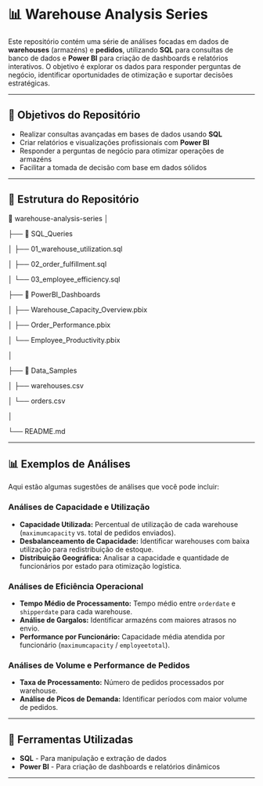 # 📊 Warehouse Analysis Series  

Este repositório contém uma série de análises focadas em dados de **warehouses** (armazéns) e **pedidos**, utilizando **SQL** para consultas de banco de dados e **Power BI** para criação de dashboards e relatórios interativos. O objetivo é explorar os dados para responder perguntas de negócio, identificar oportunidades de otimização e suportar decisões estratégicas.  

---

## 🚀 Objetivos do Repositório  

- Realizar consultas avançadas em bases de dados usando **SQL**  
- Criar relatórios e visualizações profissionais com **Power BI**  
- Responder a perguntas de negócio para otimizar operações de armazéns  
- Facilitar a tomada de decisão com base em dados sólidos  

---

## 📂 Estrutura do Repositório  

📁 warehouse-analysis-series
│

├── 📁 SQL_Queries

│ ├── 01_warehouse_utilization.sql

│ ├── 02_order_fulfillment.sql

│ └── 03_employee_efficiency.sql

├── 📁 PowerBI_Dashboards

│ ├── Warehouse_Capacity_Overview.pbix

│ ├── Order_Performance.pbix

│ └── Employee_Productivity.pbix

│

├── 📁 Data_Samples

│ ├── warehouses.csv

│ └── orders.csv

│

└── README.md

---

## 📊 Exemplos de Análises  

Aqui estão algumas sugestões de análises que você pode incluir:  

### **Análises de Capacidade e Utilização**  
- **Capacidade Utilizada:** Percentual de utilização de cada warehouse (`maximumcapacity` vs. total de pedidos enviados).  
- **Desbalanceamento de Capacidade:** Identificar warehouses com baixa utilização para redistribuição de estoque.  
- **Distribuição Geográfica:** Analisar a capacidade e quantidade de funcionários por estado para otimização logística.  

### **Análises de Eficiência Operacional**  
- **Tempo Médio de Processamento:** Tempo médio entre `orderdate` e `shipperdate` para cada warehouse.  
- **Análise de Gargalos:** Identificar armazéns com maiores atrasos no envio.  
- **Performance por Funcionário:** Capacidade média atendida por funcionário (`maximumcapacity` / `employeetotal`).  

### **Análises de Volume e Performance de Pedidos**  
- **Taxa de Processamento:** Número de pedidos processados por warehouse.  
- **Análise de Picos de Demanda:** Identificar períodos com maior volume de pedidos.   

---

## 🔧 Ferramentas Utilizadas  

- **SQL** - Para manipulação e extração de dados  
- **Power BI** - Para criação de dashboards e relatórios dinâmicos  

---
